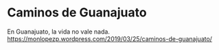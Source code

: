 # Caminos de Guanajuato
En Guanajuato, la vida no vale nada.
https://monlopezp.wordpress.com/2019/03/25/caminos-de-guanajuato/
